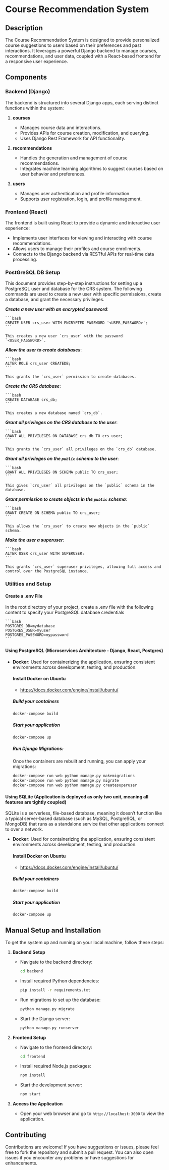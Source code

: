 # Course Recommendation System

## Description

The Course Recommendation System is designed to provide personalized course suggestions to users based on their preferences and past interactions. It leverages a powerful Django backend to manage courses, recommendations, and user data, coupled with a React-based frontend for a responsive user experience.

## Components

### Backend (Django)

The backend is structured into several Django apps, each serving distinct functions within the system:

1. **courses**

    - Manages course data and interactions.
    - Provides APIs for course creation, modification, and querying.
    - Uses Django Rest Framework for API functionality.

2. **recommendations**

    - Handles the generation and management of course recommendations.
    - Integrates machine learning algorithms to suggest courses based on user behavior and preferences.

3. **users**
    - Manages user authentication and profile information.
    - Supports user registration, login, and profile management.

### Frontend (React)

The frontend is built using React to provide a dynamic and interactive user experience:

-   Implements user interfaces for viewing and interacting with course recommendations.
-   Allows users to manage their profiles and course enrollments.
-   Connects to the Django backend via RESTful APIs for real-time data processing.

### PostGreSQL DB Setup

This document provides step-by-step instructions for setting up a PostgreSQL user and database for the CRS system. The following commands are used to create a new user with specific permissions, create a database, and grant the necessary privileges.

**_Create a new user with an encrypted password_**:

    ```bash
    CREATE USER crs_user WITH ENCRYPTED PASSWORD '<USER_PASSWORD>';
    ```

    This creates a new user `crs_user` with the password `<USER_PASSWORD>`.

**_Allow the user to create databases_**:

    ```bash
    ALTER ROLE crs_user CREATEDB;
    ```

    This grants the `crs_user` permission to create databases.

**_Create the CRS database_**:

    ```bash
    CREATE DATABASE crs_db;
    ```

    This creates a new database named `crs_db`.

**_Grant all privileges on the CRS database to the user_**:

    ```bash
    GRANT ALL PRIVILEGES ON DATABASE crs_db TO crs_user;
    ```

    This grants the `crs_user` all privileges on the `crs_db` database.

**_Grant all privileges on the `public` schema to the user_**:

    ```bash
    GRANT ALL PRIVILEGES ON SCHEMA public TO crs_user;
    ```

    This gives `crs_user` all privileges on the `public` schema in the database.

**_Grant permission to create objects in the `public` schema_**:

    ```bash
    GRANT CREATE ON SCHEMA public TO crs_user;
    ```

    This allows the `crs_user` to create new objects in the `public` schema.

**_Make the user a superuser_**:

    ```bash
    ALTER USER crs_user WITH SUPERUSER;
    ```

    This grants `crs_user` superuser privileges, allowing full access and control over the PostgreSQL instance.

### Utilities and Setup

#### Create a .env File

In the root directory of your project, create a .env file with the following content to specify your PostgreSQL database credentials

    ```bash
    POSTGRES_DB=mydatabase
    POSTGRES_USER=myuser
    POSTGRES_PASSWORD=mypassword
    ```

#### Using PostgreSQL (Microservices Architecture - Django, React, Postgres)

-   **Docker**: Used for containerizing the application, ensuring consistent environments across development, testing, and production.

    #### Install Docker on Ubuntu

    -   https://docs.docker.com/engine/install/ubuntu/

    ##### Build your containers

    ```bash
    docker-compose build
    ```

    ##### Start your application

    ```bash
    docker-compose up
    ```

    ##### Run Django Migrations:

    Once the containers are rebuilt and running, you can apply your migrations:

    ```bash
    docker-compose run web python manage.py makemigrations
    docker-compose run web python manage.py migrate
    docker-compose run web python manage.py createsuperuser
    ```

#### Using SQLite (Application is deployed as only two unit, meaning all features are tightly coupled)

SQLite is a serverless, file-based database, meaning it doesn’t function like a typical server-based database (such as MySQL, PostgreSQL, or MongoDB) that runs as a standalone service that other applications connect to over a network.

-   **Docker**: Used for containerizing the application, ensuring consistent environments across development, testing, and production.

    #### Install Docker on Ubuntu

    -   https://docs.docker.com/engine/install/ubuntu/

    ##### Build your containers

    ```bash
    docker-compose build
    ```

    ##### Start your application

    ```bash
    docker-compose up
    ```

## Manual Setup and Installation

To get the system up and running on your local machine, follow these steps:

1. **Backend Setup**

    - Navigate to the backend directory:
        ```bash
        cd backend
        ```
    - Install required Python dependencies:
        ```bash
        pip install -r requirements.txt
        ```
    - Run migrations to set up the database:
        ```bash
        python manage.py migrate
        ```
    - Start the Django server:
        ```bash
        python manage.py runserver
        ```

2. **Frontend Setup**

    - Navigate to the frontend directory:
        ```bash
        cd frontend
        ```
    - Install required Node.js packages:
        ```bash
        npm install
        ```
    - Start the development server:
        ```bash
        npm start
        ```

3. **Access the Application**
    - Open your web browser and go to `http://localhost:3000` to view the application.

## Contributing

Contributions are welcome! If you have suggestions or issues, please feel free to fork the repository and submit a pull request. You can also open issues if you encounter any problems or have suggestions for enhancements.
